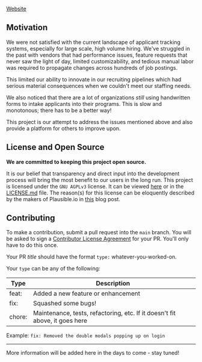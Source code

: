 [Website](https://plutomi.com)

## Motivation

We were not satisfied with the current landscape of applicant tracking systems, especially for large scale, high volume hiring. We've struggled in the past with vendors that had performance issues, feature requests that never saw the light of day, limited customizability, and tedious manual labor was required to propagate changes across hundreds of job postings.

This limited our ability to innovate in our recruiting pipelines which had serious material consequences when we couldn't meet our staffing needs.

We also noticed that there are a lot of organizations _still_ using handwritten forms to intake applicants into their programs. This is slow and monotonous; there has to be a better way!

This project is our attempt to address the issues mentioned above and also provide a platform for others to improve upon.

## License and Open Source

**We are committed to keeping this project open source.**

It is our belief that transparency and direct input into the development process will bring the most benefit to our users in the long run. This project is licensed under the `GNU AGPLv3` license. It can be viewed [here](https://choosealicense.com/licenses/agpl-3.0/) or in the [LICENSE.md](LICENSE.md) file. The reason(s) for this license can be eloquently described by the makers of Plausible.io in [this](https://plausible.io/blog/open-source-licenses) blog post.

## Contributing

To make a contribution, submit a pull request into the `main` branch. You will be asked to sign a [Contributor License Agreement](https://en.wikipedia.org/wiki/Contributor_License_Agreement) for your PR. You'll only have to do this once.

Your PR _title_ should have the format `type:` whatever-you-worked-on.

Your `type` can be any of the following:

| Type   | Description                                                                 |
| ------ | --------------------------------------------------------------------------- |
| feat:  | Added a new feature or enhancement                                          |
| fix:   | Squashed some bugs!                                                         |
| chore: | Maintenance, tests, refactoring, etc. If it doesn't fit above, it goes here |

Example: `fix: Removed the double modals popping up on login`

---

More information will be added here in the days to come - stay tuned!
